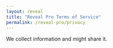 ```yaml
---
layout: reveal
title: "Reveal Pro Terms of Service"
permalink: /reveal-pro/privacy
---
```


We collect information and might share it.